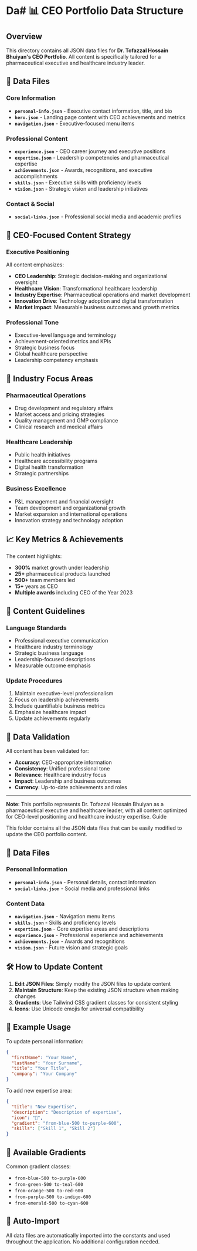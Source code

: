 # Da# 📊 CEO Portfolio Data Structure

## Overview
This directory contains all JSON data files for **Dr. Tofazzal Hossain Bhuiyan's CEO Portfolio**. All content is specifically tailored for a pharmaceutical executive and healthcare industry leader.

## 📁 Data Files

### Core Information
- **`personal-info.json`** - Executive contact information, title, and bio
- **`hero.json`** - Landing page content with CEO achievements and metrics
- **`navigation.json`** - Executive-focused menu items

### Professional Content
- **`experience.json`** - CEO career journey and executive positions
- **`expertise.json`** - Leadership competencies and pharmaceutical expertise
- **`achievements.json`** - Awards, recognitions, and executive accomplishments
- **`skills.json`** - Executive skills with proficiency levels
- **`vision.json`** - Strategic vision and leadership initiatives

### Contact & Social
- **`social-links.json`** - Professional social media and academic profiles

## 🎯 CEO-Focused Content Strategy

### Executive Positioning
All content emphasizes:
- **CEO Leadership**: Strategic decision-making and organizational oversight
- **Healthcare Vision**: Transformational healthcare leadership
- **Industry Expertise**: Pharmaceutical operations and market development
- **Innovation Drive**: Technology adoption and digital transformation
- **Market Impact**: Measurable business outcomes and growth metrics

### Professional Tone
- Executive-level language and terminology
- Achievement-oriented metrics and KPIs
- Strategic business focus
- Global healthcare perspective
- Leadership competency emphasis

## 🏥 Industry Focus Areas

### Pharmaceutical Operations
- Drug development and regulatory affairs
- Market access and pricing strategies
- Quality management and GMP compliance
- Clinical research and medical affairs

### Healthcare Leadership
- Public health initiatives
- Healthcare accessibility programs
- Digital health transformation
- Strategic partnerships

### Business Excellence
- P&L management and financial oversight
- Team development and organizational growth
- Market expansion and international operations
- Innovation strategy and technology adoption

## 📈 Key Metrics & Achievements

The content highlights:
- **300%** market growth under leadership
- **25+** pharmaceutical products launched
- **500+** team members led
- **15+** years as CEO
- **Multiple awards** including CEO of the Year 2023

## 🌟 Content Guidelines

### Language Standards
- Professional executive communication
- Healthcare industry terminology
- Strategic business language
- Leadership-focused descriptions
- Measurable outcome emphasis

### Update Procedures
1. Maintain executive-level professionalism
2. Focus on leadership achievements
3. Include quantifiable business metrics
4. Emphasize healthcare impact
5. Update achievements regularly

## 🔄 Data Validation

All content has been validated for:
- **Accuracy**: CEO-appropriate information
- **Consistency**: Unified professional tone
- **Relevance**: Healthcare industry focus
- **Impact**: Leadership and business outcomes
- **Currency**: Up-to-date achievements and roles

---

**Note**: This portfolio represents Dr. Tofazzal Hossain Bhuiyan as a pharmaceutical executive and healthcare leader, with all content optimized for CEO-level positioning and healthcare industry expertise. Guide

This folder contains all the JSON data files that can be easily modified to update the CEO portfolio content.

## 📁 Data Files

### Personal Information
- **`personal-info.json`** - Personal details, contact information
- **`social-links.json`** - Social media and professional links

### Content Data
- **`navigation.json`** - Navigation menu items
- **`skills.json`** - Skills and proficiency levels
- **`expertise.json`** - Core expertise areas and descriptions
- **`experience.json`** - Professional experience and achievements
- **`achievements.json`** - Awards and recognitions
- **`vision.json`** - Future vision and strategic goals

## 🛠 How to Update Content

1. **Edit JSON Files**: Simply modify the JSON files to update content
2. **Maintain Structure**: Keep the existing JSON structure when making changes
3. **Gradients**: Use Tailwind CSS gradient classes for consistent styling
4. **Icons**: Use Unicode emojis for universal compatibility

## 📝 Example Usage

To update personal information:
```json
{
  "firstName": "Your Name",
  "lastName": "Your Surname",
  "title": "Your Title",
  "company": "Your Company"
}
```

To add new expertise area:
```json
{
  "title": "New Expertise",
  "description": "Description of expertise",
  "icon": "🚀",
  "gradient": "from-blue-500 to-purple-600",
  "skills": ["Skill 1", "Skill 2"]
}
```

## 🎨 Available Gradients

Common gradient classes:
- `from-blue-500 to-purple-600`
- `from-green-500 to-teal-600`
- `from-orange-500 to-red-600`
- `from-purple-500 to-indigo-600`
- `from-emerald-500 to-cyan-600`

## 🔄 Auto-Import

All data files are automatically imported into the constants and used throughout the application. No additional configuration needed.
